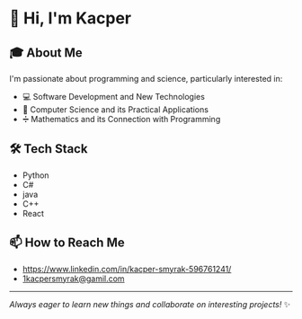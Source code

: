 # 👋 Hi, I'm Kacper

## 🎓 About Me
I'm passionate about programming and science, particularly interested in:
* 💻 Software Development and New Technologies
* 🔬 Computer Science and its Practical Applications
* ➗ Mathematics and its Connection with Programming
  
## 🛠️ Tech Stack
* Python
* C#
* java
* C++
* React

## 📫 How to Reach Me
* https://www.linkedin.com/in/kacper-smyrak-596761241/
* 1kacpersmyrak@gamil.com


---
*Always eager to learn new things and collaborate on interesting projects!* ✨
